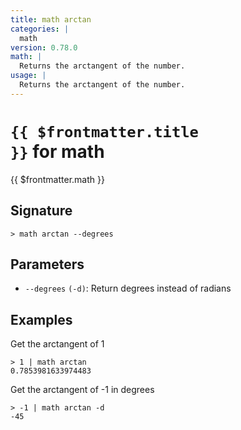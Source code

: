 ```yaml
---
title: math arctan
categories: |
  math
version: 0.78.0
math: |
  Returns the arctangent of the number.
usage: |
  Returns the arctangent of the number.
---
```


# <code>{{ $frontmatter.title }}</code> for math

<div class='command-title'>{{ $frontmatter.math }}</div>

## Signature

```> math arctan --degrees```

## Parameters

 -  `--degrees` `(-d)`: Return degrees instead of radians

## Examples

Get the arctangent of 1
```shell
> 1 | math arctan
0.7853981633974483
```

Get the arctangent of -1 in degrees
```shell
> -1 | math arctan -d
-45
```
